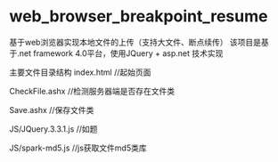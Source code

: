 # web_browser_breakpoint_resume
基于web浏览器实现本地文件的上传（支持大文件、断点续传）
该项目是基于.net framework 4.0平台，使用JQuery + asp.net 技术实现

主要文件目录结构
index.html    //起始页面

CheckFile.ashx    //检测服务器端是否存在文件类

Save.ashx    //保存文件类

JS/JQuery.3.3.1.js  //如题

JS/spark-md5.js    //js获取文件md5类库
